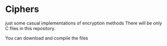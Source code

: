 # Ciphers
just some casual implementations of encryption methods
There will be only C files in this repository.

You can download and compile the files
